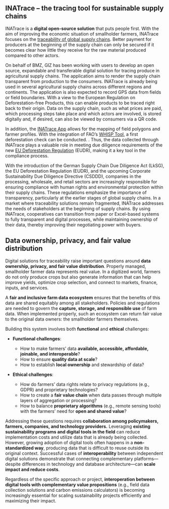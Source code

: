 
## INATrace – the tracing tool for sustainable supply chains 

INATrace is a **digital open-source solution** that puts people first. With the aim of improving the economic situation of smallholder farmers, INATrace focuses on the [traceability of global supply chains](https://www.sustainable-supply-chains.org/topics/digitalisation-traceability/). Better payment for producers at the beginning of the supply chain can only be secured if it becomes clear how little they receive for the raw material produced compared to other actors.   

On behalf of BMZ, GIZ has been working with users to develop an open source, expandable and transferable digital solution for tracing produce in agricultural supply chains. The application aims to render the supply chain transparent from production to the consumers. INATrace is already being used in several agricultural supply chains across different regions and continents. The application is also expected to record GPS data from fields or field boundaries. With a view to the European Regulation on Deforestation-free Products, this can enable products to be traced right back to their origin. Data on the supply chain, such as what prices are paid, which processing steps take place and which actors are involved, is stored digitally and, if desired, can also be viewed by consumers via a QR code.    

In addition, the [INATrace App](https://play.google.com/store/apps/details?id=com.sunesis.inatrace) allows for the mapping of field polygons and farmer profiles. With the integration of FAO’s [WHISP Tool](https://whisp.earthmap.org/login), a first deforestation check can be conducted. . Thus, the data collected through INATrace plays a valuable role in meeting due diligence requirements of the new [EU Deforestation Regulation](https://eur-lex.europa.eu/resource.html?uri=cellar:b42e6f40-4878-11ec-91ac-01aa75ed71a1.0001.02/DOC_1&format=PDF) (EUDR), making it a key tool in the compliance process.   

With the introduction of the German Supply Chain Due Diligence Act (LkSG), the EU Deforestation Regulation (EUDR), and the upcoming Corporate Sustainability Due Diligence Directive (CSDDD), companies in the processing, wholesale, and retail sectors are increasingly responsible for ensuring compliance with human rights and environmental protection within their supply chains. These regulations emphasize the importance of transparency, particularly at the earlier stages of global supply chains. In a market where traceability solutions remain fragmented, INATrace addresses the needs of stakeholders at the beginning of supply chains. By using INATrace, cooperatives can transition from paper or Excel-based systems to fully transparent and digital processes, while maintaining ownership of their data, thereby improving their negotiating power with buyers.


## **Data ownership, privacy, and fair value distribution**

Digital solutions for traceability raise important questions around **data ownership, privacy, and fair value distribution**. Properly managed, smallholder farmer data represents real value. In a digitized world, farmers do not only produce crops but also generate information that can help improve yields, optimize crop selection, and connect to markets, finance, inputs, and services.

A **fair and inclusive farm data ecosystem** ensures that the benefits of this data are shared equitably among all stakeholders. Policies and regulations are needed to govern the **capture, storage, and responsible use** of farm data. When implemented properly, such an ecosystem can return fair value to the original data owners: the smallholder farmers themselves.

Building this system involves both **functional** and **ethical** challenges:  

- **Functional challenges**:  
  - How to make farmers’ data **available, accessible, affordable, joinable, and interoperable**? 
  - How to ensure **quality data at scale**?  
  - How to establish **local ownership** and stewardship of data?  

- **Ethical challenges**:  
  - How do farmers’ data rights relate to privacy regulations (e.g., GDPR) and proprietary technologies?  
  - How to create a **fair value chain** when data passes through multiple layers of aggregation or processing?  
  - How to balance **proprietary algorithms** (e.g., remote sensing tools) with the farmers’ need for **open and shared value**?  

Addressing these questions requires **collaboration among policymakers, farmers, companies, and technology providers.** Leveraging **existing sustainability programs and digital tools in the field** can reduce implementation costs and utilize data that is already being collected. However, growing adoption of digital tools often happens in a **non-standardized way**, producing data that is difficult to reuse outside its original context. Successful cases of **interoperability** between independent digital solutions demonstrate that connecting complementary platforms—despite differences in technology and database architecture—can **scale impact and reduce costs**. 

Regardless of the specific approach or project, **interoperation between digital tools with complementary value propositions** (e.g., field data collection solutions and carbon emissions calculators) is becoming increasingly essential for scaling sustainability projects efficiently and maximizing their impact.
